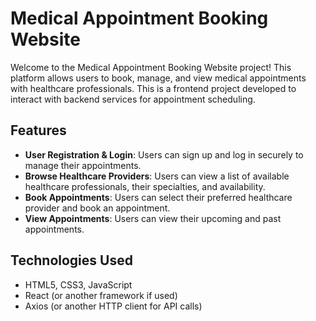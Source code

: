 # Medical Appointment Booking Website

Welcome to the Medical Appointment Booking Website project! This platform allows users to book, manage, and view medical appointments with healthcare professionals. This is a frontend project developed to interact with backend services for appointment scheduling.

## Features

- **User Registration & Login**: Users can sign up and log in securely to manage their appointments.
- **Browse Healthcare Providers**: Users can view a list of available healthcare professionals, their specialties, and availability.
- **Book Appointments**: Users can select their preferred healthcare provider and book an appointment.
- **View Appointments**: Users can view their upcoming and past appointments.

## Technologies Used

- HTML5, CSS3, JavaScript
- React (or another framework if used)
- Axios (or another HTTP client for API calls)

